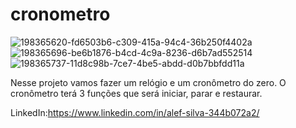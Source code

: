 # cronometro

![198365620-fd6503b6-c309-415a-94c4-36b250f4402a](https://github.com/alefsilvs/cronometro/assets/144731457/11faa6d2-ac08-4a61-a71f-4c1921492e74)
![198365696-be6b1876-b4cd-4c9a-8236-d6b7ad552514](https://github.com/alefsilvs/cronometro/assets/144731457/2d5d0fef-7401-45f5-b4d8-5dd0de1c2c7d)
![198365737-11d8c98b-7ce7-4be5-abdd-d0b7bbfdd11a](https://github.com/alefsilvs/cronometro/assets/144731457/5f264b9c-3af2-41ed-a5da-58f205ed3a69)

Nesse projeto vamos fazer um relógio e um cronômetro do zero. O cronômetro terá 3 funções que será iniciar, parar e restaurar.

LinkedIn:https://www.linkedin.com/in/alef-silva-344b072a2/
